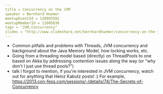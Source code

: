 ```yaml
---
title = Concurrency on the JVM
speaker = Bernhard Huemer
meetupEventId = 120993582
meetupMemberId = 11605836
tags = "JVM,Concurrency"
slides = "http://www.slideshare.net/bernhardhuemer/concurrency-on-the-jvm-24552277"
---
```

* Common pitfalls and problems with Threads, JVM concurrency and background about the Java Memory Model, how locking works, etc. 
* Going from a threading model based (directly) on ThreadPools to one based on Akka by addressing contention issues along the way (or "why don't I just use thread pools?")
* talk I forgot to mention, if you're interested in JVM concurrency, watch out for anything that Heinz Kabutz posts! :) For example, <https://2013.con-fess.com/sessions/-/details/74/The-Secrets-of-Concurrency>
